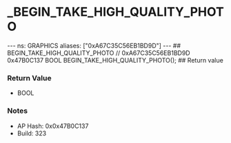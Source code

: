 # _BEGIN_TAKE_HIGH_QUALITY_PHOTO

--- ns: GRAPHICS aliases: ["0xA67C35C56EB1BD9D"] --- ## BEGIN_TAKE_HIGH_QUALITY_PHOTO  // 0xA67C35C56EB1BD9D 0x47B0C137 BOOL BEGIN_TAKE_HIGH_QUALITY_PHOTO();  ## Return value

### Return Value
* BOOL

### Notes
* AP Hash: 0x0x47B0C137
* Build: 323

